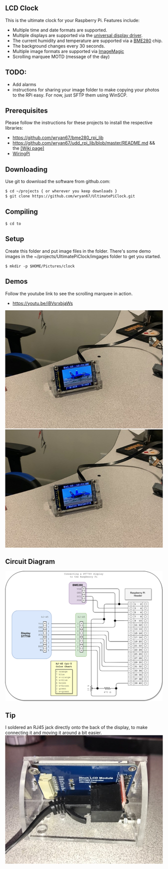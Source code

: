 LCD Clock
---------

This is the ultimate clock for your Raspberry Pi.  Features include:

- Multiple time and date formats are supported.   
- Multiple displays are supported via the [universal display driver](https://github.com/wryan67/udd_rpi_lib/blob/master/README.md).  
- The current humidity and temperature are supported via a [BME280](https://smile.amazon.com/gp/product/B07KYJNFMD) chip.  
- The background changes every 30 seconds.  
- Multiple image formats are supported via [ImageMagic](https://imagemagick.org/)
- Scrolling marquee MOTD (message of the day)

## TODO:
- Add alarms
- instructions for sharing your image folder to make copying your photos to the RPi easy.  For now, just SFTP them using WinSCP.

## Prerequisites

Please follow the instructions for these projects to install the respective libraries:

- https://github.com/wryan67/bme280_rpi_lib
- https://github.com/wryan67/udd_rpi_lib/blob/master/README.md  && the [[Wiki page]](https://github.com/wryan67/udd_rpi_lib/wiki)
- [WiringPi](http://wiringpi.com/)

## Downloading

Use git to download the software from github.com:

    $ cd ~/projects { or wherever you keep downloads }
    $ git clone https://github.com/wryan67/UltimatePiClock.git

## Compiling

    $ cd to 

## Setup

Create this folder and put image files in the folder.  There's some demo images in the ~/projects/UltimatePiClock/imgages folder to get you started.

    $ mkdir -p $HOME/Pictures/clock

## Demos

Follow the youtube link to see the scrolling marquee in action.

- https://youtu.be/iBVsrxbjaWs

![pi clock preview 1](https://github.com/wryan67/UltimatePiClock/blob/master/readme/image3.jpeg?raw=true)
![pi clock preview 2](https://github.com/wryan67/UltimatePiClock/blob/master/readme/image4.jpeg?raw=true)


## Circuit Diagram

![circuit diagram](https://github.com/wryan67/UltimatePiClock/blob/master/readme/circuit%20diagram.png?raw=true)


## Tip
I soldered an RJ45 jack directly onto the back of the display, to make connecting it and moving it around a bit easier.
![pi clock](https://github.com/wryan67/UltimatePiClock/blob/master/readme/example1.jpg?raw=true)

